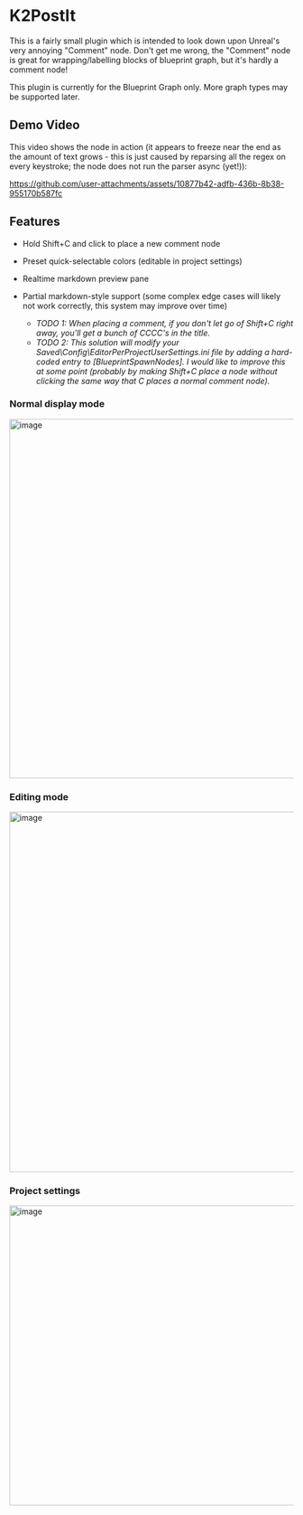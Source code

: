 # K2PostIt

This is a fairly small plugin which is intended to look down upon Unreal's very annoying "Comment" node. Don't get me wrong, the "Comment" node is great for wrapping/labelling blocks of blueprint graph, but it's hardly a comment node!

This plugin is currently for the Blueprint Graph only. More graph types may be supported later.

## Demo Video

This video shows the node in action (it appears to freeze near the end as the amount of text grows - this is just caused by reparsing all the regex on every keystroke; the node does not run the parser async (yet!)):

https://github.com/user-attachments/assets/10877b42-adfb-436b-8b38-955170b587fc

## Features
- Hold Shift+C and click to place a new comment node
- Preset quick-selectable colors (editable in project settings)
- Realtime markdown preview pane
- Partial markdown-style support (some complex edge cases will likely not work correctly, this system may improve over time)

  - *TODO 1: When placing a comment, if you don't let go of Shift+C right away, you'll get a bunch of CCCC's in the title.*
  - *TODO 2: This solution will modify your Saved\Config\EditorPerProjectUserSettings.ini file by adding a hard-coded entry to [BlueprintSpawnNodes]. I would like to improve this at some point (probably by making Shift+C place a node without clicking the same way that C places a normal comment node).*
  
### Normal display mode
<img width="768" height="636" alt="image" src="https://github.com/user-attachments/assets/39c3a29e-85cc-45d2-b216-a3afbda98ee3" />

### Editing mode
<img width="1405" height="638" alt="image" src="https://github.com/user-attachments/assets/35d5357f-f48a-4b97-9efc-3882a39f57b6" />

### Project settings
<img width="913" height="531" alt="image" src="https://github.com/user-attachments/assets/88fa0702-bd12-46ea-8d10-07d55f9da884" />

